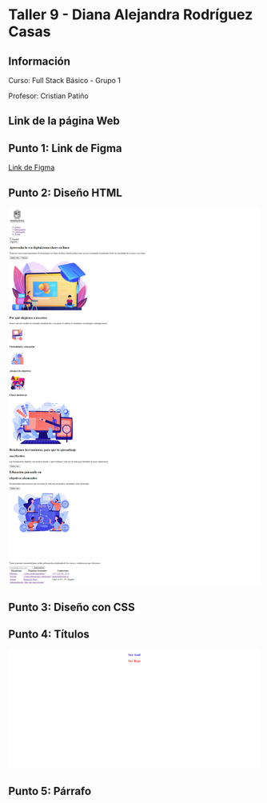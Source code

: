 <h1>Taller 9 - Diana Alejandra Rodríguez Casas</h1>

<h2>Información </h2>
<p>Curso: Full Stack Básico - Grupo 1</p>
<p>Profesor: Cristian Patiño</p>

<h2>Link de la página Web </h2>


<h2>Punto 1: Link de Figma</h2>
<a href="https://www.figma.com/file/W5QEIutwP5HyH6Tty06Ipq/Diana-Alejandra-Rodr%C3%ADguez-Casas?type=design&node-id=0%3A1&mode=design&t=XFVK7nH5vVcx41h4-1">Link de Figma</a>

<h2>Punto 2: Diseño HTML</h2>
<img src="./public/images/punto-2.png" alt="punto 2">

<h2>Punto 3: Diseño con CSS</h2>

<h2>Punto 4: Títulos</h2>
<img src="./public/images/punto-4.png" alt="punto 4">

<h2>Punto 5: Párrafo</h2>
<img src="./public/images/punto-5.png" alt="punto 5>

<h2>Punto 6: Links</h2>

<h2>Punto 7 y 8: Navegación</h2>

<h2>Punto 9: Tabla</h2>
